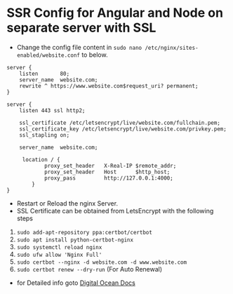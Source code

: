 # SSR Config for Angular and Node on separate server with SSL

- Change the config file content in ``sudo nano /etc/nginx/sites-enabled/website.conf`` to below.

```
server {
    listen       80;
    server_name  website.com;
    rewrite ^ https://www.website.com$request_uri? permanent;
}

server {
    listen 443 ssl http2;

    ssl_certificate /etc/letsencrypt/live/website.com/fullchain.pem;
    ssl_certificate_key /etc/letsencrypt/live/website.com/privkey.pem;
    ssl_stapling on;

    server_name  website.com;

     location / {
            proxy_set_header   X-Real-IP $remote_addr;
            proxy_set_header   Host      $http_host;
            proxy_pass         http://127.0.0.1:4000;
        }
}
```

- Restart or Reload the nginx Server.
- SSL Certificate can be obtained from LetsEncrypt with the following steps
1. ``sudo add-apt-repository ppa:certbot/certbot``  
2. ``sudo apt install python-certbot-nginx``
3. ``sudo systemctl reload nginx``
4. ``sudo ufw allow 'Nginx Full'``
5. ``sudo certbot --nginx -d website.com -d www.website.com``
6. ``sudo certbot renew --dry-run`` (For Auto Renewal)


- for Detailed info goto [Digital Ocean Docs]

[//]: # 
[Digital Ocean Docs]: <https://www.keycdn.com/support/nginx-virtual-host>
